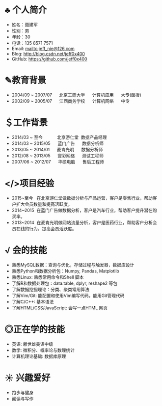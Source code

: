 ♣ 个人简介
========
* 姓名：聂建军
* 性别：男
* 年龄：30
* 电话：135 8571 7571
* Email: <mailto:jeff_nie@126.com>
* Blog: <http://blog.csdn.net/jeff0x400>
* GitHub: <https://github.com/jeff0x400>


✎教育背景
========     
* 2004/09 ~ 2007/07&nbsp;&nbsp;&nbsp;&nbsp;&nbsp;&nbsp;北京工商大学&nbsp;&nbsp;&nbsp;&nbsp;&nbsp;&nbsp;计算机应用&nbsp;&nbsp;&nbsp;&nbsp;&nbsp;&nbsp;大专(函授)
* 2002/09 ~ 2005/07&nbsp;&nbsp;&nbsp;&nbsp;&nbsp;&nbsp;江西商务学校&nbsp;&nbsp;&nbsp;&nbsp;&nbsp;&nbsp;计算机网络&nbsp;&nbsp;&nbsp;&nbsp;&nbsp;&nbsp;中专

＄工作背景
========
* 2014/03 ~ 至今&nbsp;&nbsp;&nbsp;&nbsp;&nbsp;&nbsp;&nbsp;&nbsp;&nbsp;&nbsp;&nbsp;&nbsp;北京游仁堂&nbsp;&nbsp;数据产品经理
* 2014/03 ~ 2015/05&nbsp;&nbsp;&nbsp;&nbsp;&nbsp;&nbsp;蓝门广告&nbsp;&nbsp;&nbsp;&nbsp;&nbsp;&nbsp;数据分析师
* 2013/05 ~ 2014/01&nbsp;&nbsp;&nbsp;&nbsp;&nbsp;&nbsp;麦肯光明&nbsp;&nbsp;&nbsp;&nbsp;&nbsp;&nbsp;数据分析师
* 2012/08 ~ 2013/05&nbsp;&nbsp;&nbsp;&nbsp;&nbsp;&nbsp;寰彩网络&nbsp;&nbsp;&nbsp;&nbsp;&nbsp;&nbsp;测试工程师
* 2007/06 ~ 2012/07&nbsp;&nbsp;&nbsp;&nbsp;&nbsp;&nbsp;华硕电脑&nbsp;&nbsp;&nbsp;&nbsp;&nbsp;&nbsp;售后工程师


</>项目经验
========
* 2015~至今  &nbsp;&nbsp;在北京游仁堂做数据分析与产品运营，客户是零售行业，帮助客户扩大会员数量和提高活跃度。
* 2014~2015 &nbsp;在蓝门广告做数据分析，客户是汽车行业，帮助客户提升潜在购买率。
* 2013~2014 &nbsp;在麦肯光明做网站流量分析，客户是医药行业，帮助客户分析会员在线的行为，提高会员活跃度。


√ 会的技能
========
* 熟悉MySQL数据：查询与优化，存储过程与触发器，数据库设计
* 熟悉Python和数据分析包：Numpy, Pandas, Matplotlib
* 熟悉Linux: 熟悉常用命令和Shell 脚本
* 了解R和数据处理包：data.table, dplyr, reshape2 等包
* 了解数据挖掘理论：分类、聚类常用算法
* 了解Vim/Git: 能配置和使用Vim编写代码，能用Git管理代码
* 了解C/C++: 基本语法
* 了解HTML/CSS/JavaScript: 会写一点HTML 网页


◎正在学的技能
========
* 英语: 赖世雄美语中级
* 数学: 微积分、概率论与数理统计
* 计算机理论基础: 数据库原理


☀ 兴趣爱好
=========
* 跑步与健身
* 阅读与写作
